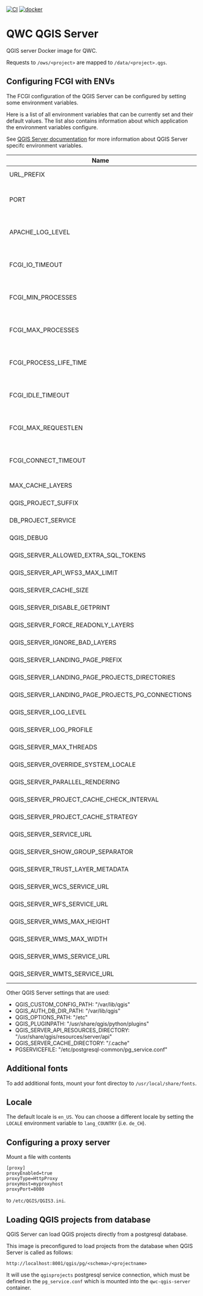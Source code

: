 [![CI](https://github.com/qwc-services/qwc-qgis-server/actions/workflows/qgis-server.yml/badge.svg)](https://github.com/qwc-services/qwc-qgis-server/actions)
[![docker](https://img.shields.io/docker/v/sourcepole/qwc-qgis-server?label=qwc-qgis-server%20image&sort=semver)](https://hub.docker.com/r/sourcepole/qwc-qgis-server)


QWC QGIS Server
===============

QGIS server Docker image for QWC.

Requests to `/ows/<project>` are mapped to `/data/<project>.qgs`.


Configuring FCGI with ENVs
--------------------------

The FCGI configuration of the QGIS Server can be configured by setting some environment variables.

Here is a list of all environment variables that can be currently set and their default values.
The list also contains information about which application the environment variables configure.

See [QGIS Server documentation](https://docs.qgis.org/3.28/en/docs/server_manual/config.html#environment-variables)
for more information about QGIS Server specifc environment variables.

| Name | Default | Application|
|------|---------|-------------
|URL_PREFIX|/ows|QWC2 Services|
|PORT|80|QGIS Server apache2 FCGI|
|APACHE_LOG_LEVEL|info|QGIS Server apache2 FCGI|
|FCGI_IO_TIMEOUT|120|QGIS Server apache2 FCGI|
|FCGI_MIN_PROCESSES|3 |QGIS Server apache2 FCGI|
|FCGI_MAX_PROCESSES|100|QGIS Server apache2 FCGI|
|FCGI_PROCESS_LIFE_TIME|3600|QGIS Server apache2 FCGI|
|FCGI_IDLE_TIMEOUT|300|QGIS Server apache2 FCGI|
|FCGI_MAX_REQUESTLEN|26214400|QGIS Server apache2 FCGI|
|FCGI_CONNECT_TIMEOUT|60|QGIS Server apache2 FCGI|
|MAX_CACHE_LAYERS|500|QGIS Server|
|QGIS_PROJECT_SUFFIX|qgs|QGIS Server|
|DB_PROJECT_SERVICE|qgisprojects|QGIS Server|
|QGIS_DEBUG|1 | QGIS Server|
|QGIS_SERVER_ALLOWED_EXTRA_SQL_TOKENS|""|QGIS Server|
|QGIS_SERVER_API_WFS3_MAX_LIMIT|10000|QGIS Server|
|QGIS_SERVER_CACHE_SIZE|268435456|QGIS Server|
|QGIS_SERVER_DISABLE_GETPRINT|false|QGIS Server|
|QGIS_SERVER_FORCE_READONLY_LAYERS|false|QGIS Server|
|QGIS_SERVER_IGNORE_BAD_LAYERS|false|QGIS Server|
|QGIS_SERVER_LANDING_PAGE_PREFIX|""|QGIS Server|
|QGIS_SERVER_LANDING_PAGE_PROJECTS_DIRECTORIES|""|QGIS Server|
|QGIS_SERVER_LANDING_PAGE_PROJECTS_PG_CONNECTIONS|""|QGIS Server|
|QGIS_SERVER_LOG_LEVEL|1 |QGIS Server|
|QGIS_SERVER_LOG_PROFILE|false|QGIS Server|
|QGIS_SERVER_MAX_THREADS|-1|QGIS Server|
|QGIS_SERVER_OVERRIDE_SYSTEM_LOCALE|""|QGIS Server|
|QGIS_SERVER_PARALLEL_RENDERING|false|QGIS Server|
|QGIS_SERVER_PROJECT_CACHE_CHECK_INTERVAL|0 |QGIS Server|
|QGIS_SERVER_PROJECT_CACHE_STRATEGY|filesystem|QGIS Server|
|QGIS_SERVER_SERVICE_URL|""|QGIS Server|
|QGIS_SERVER_SHOW_GROUP_SEPARATOR|false|QGIS Server|
|QGIS_SERVER_TRUST_LAYER_METADATA|1 |QGIS Server|
|QGIS_SERVER_WCS_SERVICE_URL|""|QGIS Server|
|QGIS_SERVER_WFS_SERVICE_URL|""|QGIS Server|
|QGIS_SERVER_WMS_MAX_HEIGHT|-1|QGIS Server|
|QGIS_SERVER_WMS_MAX_WIDTH|-1|QGIS Server|
|QGIS_SERVER_WMS_SERVICE_URL|""|QGIS Server|
|QGIS_SERVER_WMTS_SERVICE_URL|""|QGIS Server|

Other QGIS Server settings that are used:

* QGIS_CUSTOM_CONFIG_PATH: "/var/lib/qgis"
* QGIS_AUTH_DB_DIR_PATH: "/var/lib/qgis"
* QGIS_OPTIONS_PATH: "/etc"
* QGIS_PLUGINPATH: "/usr/share/qgis/python/plugins"
* QGIS_SERVER_API_RESOURCES_DIRECTORY: "/usr/share/qgis/resources/server/api"
* QGIS_SERVER_CACHE_DIRECTORY: "/.cache"
* PGSERVICEFILE: "/etc/postgresql-common/pg_service.conf"


Additional fonts
----------------

To add additional fonts, mount your font directoy to `/usr/local/share/fonts`.

Locale
------

The default locale is `en_US`. You can choose a different locale by setting the `LOCALE` environment variable to `lang_COUNTRY` (i.e. `de_CH`).

Configuring a proxy server
--------------------------

Mount a file with contents
```
[proxy]
proxyEnabled=true
proxyType=HttpProxy
proxyHost=myproxyhost
proxyPort=8080
```
to `/etc/QGIS/QGIS3.ini`.


Loading QGIS projects from database
-----------------------------------

QGIS Server can load QGIS projects directly from a postgresql database.

This image is preconfigured to load projects from the database when QGIS Server is called as follows:

    http://localhost:8001/qgis/pg/<schema>/<projectname>

It will use the `qgisprojects` postgresql service connection, which must be defined in the `pg_service.conf` which is mounted into the `qwc-qgis-server` container.
